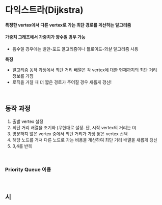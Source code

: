 # 다익스트라(Dijkstra)

#### 특정한 vertex에서 다른 vertex로 가는 최단 경로를 계산하는 알고리즘
#### 가중치 그래프에서 가중치가 양수일 경우 가능
- 음수일 경우에는 벨만-포드 알고리즘이나 플로이드-와샬 알고리즘 사용

**특징**
- 알고리즘 동작 과정에서 최단 거리 배열은 각 vertex에 대한 현재까지의 최단 거리 정보를 가짐
- 로직을 거칠 때 더 짧은 경로가 주어질 경우 새롭게 갱신!

<br>


## 동작 과정

1. 출발 vertex 설정
2. 최단 거리 배열을 초기화 (무한대로 설정. 단, 시작 vertex의 거리는 0)
3. 방문하지 않은 vertex 중에서 최단 거리가 가장 짧은 vertex 선택
4. 해당 노드를 거쳐 다른 노드로 가는 비용을 계산하여 최단 거리 배열을 새롭게 갱신
5. 3,4를 반복

<br>

### Priority Queue 이용



<br>

## 시